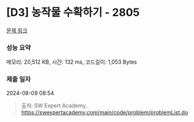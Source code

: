 # [D3] 농작물 수확하기 - 2805 

[문제 링크](https://swexpertacademy.com/main/code/problem/problemDetail.do?contestProbId=AV7GLXqKAWYDFAXB) 

### 성능 요약

메모리: 20,512 KB, 시간: 132 ms, 코드길이: 1,053 Bytes

### 제출 일자

2024-08-09 08:54



> 출처: SW Expert Academy, https://swexpertacademy.com/main/code/problem/problemList.do